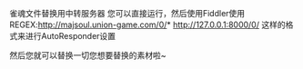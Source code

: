 雀魂文件替换用中转服务器
您可以直接运行，然后使用Fiddler使用
REGEX:http://majsoul.union-game.com/0/*
http://127.0.0.1:8000/0/
这样的格式来进行AutoResponder设置

然后您就可以替换一切您想要替换的素材啦~